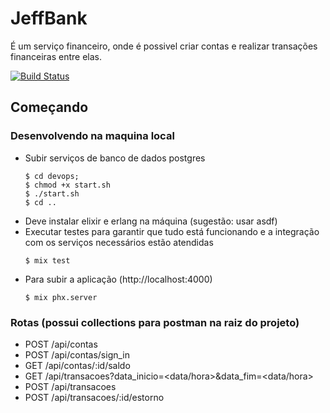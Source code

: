 # JeffBank

É um serviço financeiro, onde é possivel criar contas e realizar transações financeiras entre elas.

[![Build Status](https://github.com/jeffersono7/jeffbank/actions/workflows/elixir.yml/badge.svg)](https://github.com/jeffersono7/jeffbank/actions/workflows/elixir.yml)

## Começando

### Desenvolvendo na maquina local
  - Subir serviços de banco de dados postgres
    ```shell
    $ cd devops;
    $ chmod +x start.sh
    $ ./start.sh
    $ cd ..
    ```
  - Deve instalar elixir e erlang na máquina (sugestão: usar asdf)
  - Executar testes para garantir que tudo está funcionando e a integração com os serviços necessários estão atendidas
    ```shell
    $ mix test
    ```
  - Para subir a aplicação (http://localhost:4000)
    ```shell
    $ mix phx.server
    ```

### Rotas (possui collections para postman na raiz do projeto)

 - POST  /api/contas
 - POST  /api/contas/sign_in
 - GET   /api/contas/:id/saldo
 - GET   /api/transacoes?data_inicio=<data/hora>&data_fim=<data/hora>
 - POST  /api/transacoes
 - POST  /api/transacoes/:id/estorno
